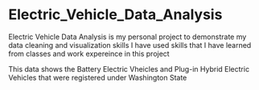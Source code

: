 # Electric_Vehicle_Data_Analysis
Electric Vehicle Data Analysis is my personal project to demonstrate my data cleaning and visualization skills
I have used skills that I have learned from classes and work expereince in this project

This data shows the Battery Electric Vheicles and Plug-in Hybrid Electric Vehicles that were registered under Washington State
